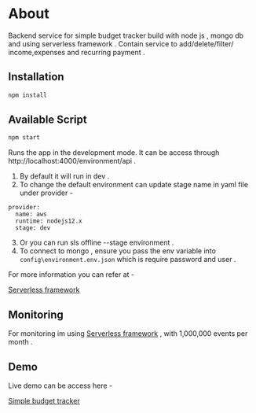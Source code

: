 # About

Backend service for simple budget tracker build with node js , mongo db and using serverless framework . Contain service to add/delete/filter/ income,expenses and recurring payment . 

## Installation
```bash
npm install 
```

## Available Script

```BASH
npm start
```

Runs the app in the development mode. It can be access through 
http://localhost:4000/environment/api .
1.  By default it will run in dev .
2.  To change the default environment can update stage name in yaml file under provider -

```
provider:
  name: aws
  runtime: nodejs12.x
  stage: dev
```
3.  Or you can run sls offline --stage environment .
4.  To connect to mongo , ensure you pass the env variable into ```config\environment.env.json``` which is require password and user . 

For more information you can refer at - 

 [Serverless framework](https://www.serverless.com)

## Monitoring 
For monitoring im using [Serverless framework](https://www.serverless.com) , with 1,000,000 events per month . 

## Demo
Live demo can be access here - 

[Simple budget tracker](http://simple-budget-tracker.s3-website-ap-southeast-1.amazonaws.com)
